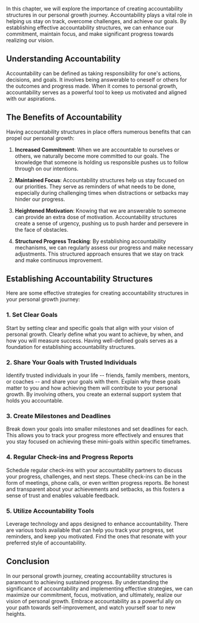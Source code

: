 
In this chapter, we will explore the importance of creating accountability structures in our personal growth journey. Accountability plays a vital role in helping us stay on track, overcome challenges, and achieve our goals. By establishing effective accountability structures, we can enhance our commitment, maintain focus, and make significant progress towards realizing our vision.

Understanding Accountability
----------------------------

Accountability can be defined as taking responsibility for one's actions, decisions, and goals. It involves being answerable to oneself or others for the outcomes and progress made. When it comes to personal growth, accountability serves as a powerful tool to keep us motivated and aligned with our aspirations.

The Benefits of Accountability
------------------------------

Having accountability structures in place offers numerous benefits that can propel our personal growth:

1. **Increased Commitment**: When we are accountable to ourselves or others, we naturally become more committed to our goals. The knowledge that someone is holding us responsible pushes us to follow through on our intentions.

2. **Maintained Focus**: Accountability structures help us stay focused on our priorities. They serve as reminders of what needs to be done, especially during challenging times when distractions or setbacks may hinder our progress.

3. **Heightened Motivation**: Knowing that we are answerable to someone can provide an extra dose of motivation. Accountability structures create a sense of urgency, pushing us to push harder and persevere in the face of obstacles.

4. **Structured Progress Tracking**: By establishing accountability mechanisms, we can regularly assess our progress and make necessary adjustments. This structured approach ensures that we stay on track and make continuous improvement.

Establishing Accountability Structures
--------------------------------------

Here are some effective strategies for creating accountability structures in your personal growth journey:

### 1. Set Clear Goals

Start by setting clear and specific goals that align with your vision of personal growth. Clearly define what you want to achieve, by when, and how you will measure success. Having well-defined goals serves as a foundation for establishing accountability structures.

### 2. Share Your Goals with Trusted Individuals

Identify trusted individuals in your life -- friends, family members, mentors, or coaches -- and share your goals with them. Explain why these goals matter to you and how achieving them will contribute to your personal growth. By involving others, you create an external support system that holds you accountable.

### 3. Create Milestones and Deadlines

Break down your goals into smaller milestones and set deadlines for each. This allows you to track your progress more effectively and ensures that you stay focused on achieving these mini-goals within specific timeframes.

### 4. Regular Check-ins and Progress Reports

Schedule regular check-ins with your accountability partners to discuss your progress, challenges, and next steps. These check-ins can be in the form of meetings, phone calls, or even written progress reports. Be honest and transparent about your achievements and setbacks, as this fosters a sense of trust and enables valuable feedback.

### 5. Utilize Accountability Tools

Leverage technology and apps designed to enhance accountability. There are various tools available that can help you track your progress, set reminders, and keep you motivated. Find the ones that resonate with your preferred style of accountability.

Conclusion
----------

In our personal growth journey, creating accountability structures is paramount to achieving sustained progress. By understanding the significance of accountability and implementing effective strategies, we can maximize our commitment, focus, motivation, and ultimately, realize our vision of personal growth. Embrace accountability as a powerful ally on your path towards self-improvement, and watch yourself soar to new heights.
